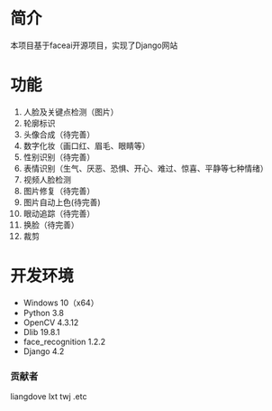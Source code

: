 # 简介 #
本项目基于faceai开源项目，实现了Django网站

# 功能 #

1. 人脸及关键点检测（图片）
2. 轮廓标识
3. 头像合成（待完善）
4. 数字化妆（画口红、眉毛、眼睛等）
5. 性别识别（待完善）
6. 表情识别（生气、厌恶、恐惧、开心、难过、惊喜、平静等七种情绪）
7. 视频人脸检测
8. 图片修复（待完善）
9. 图片自动上色(待完善)
10. 眼动追踪（待完善）
11. 换脸（待完善）
12. 裁剪

# 开发环境 #

- Windows 10（x64）
- Python 3.8
- OpenCV 4.3.12
- Dlib 19.8.1
- face_recognition 1.2.2
- Django 4.2
  
### 贡献者 ###
liangdove lxt twj .etc



